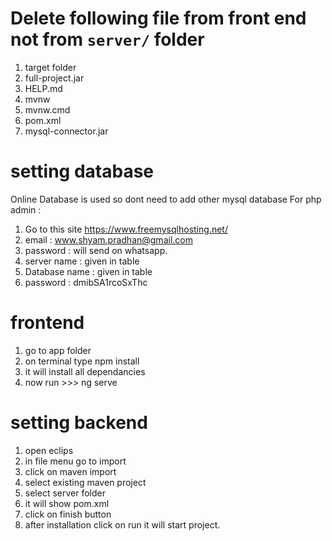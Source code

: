 # Delete following file from front end not from `server/` folder

1. target folder
2. full-project.jar
3. HELP.md
4. mvnw
5. mvnw.cmd
6. pom.xml
7. mysql-connector.jar

# setting database

Online Database is used so dont need to add other mysql database
For php admin : 

1. Go to this site https://www.freemysqlhosting.net/
2. email : www.shyam.pradhan@gmail.com
3. password : will send on whatsapp.
4. server name : given in table
5. Database name : given in table
6. password : dmibSA1rcoSxThc

# frontend
1. go to app folder
2. on terminal type npm install 
3. it will install all dependancies
4. now run >>> ng serve


# setting backend
1. open eclips
2. in file menu go to import
3. click on maven import
4. select existing maven project
5. select server folder
6. it will show pom.xml
7. click on finish button
8. after installation click on run it will start project.
